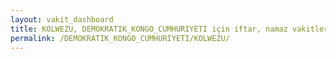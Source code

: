 ```yaml
---
layout: vakit_dashboard
title: KOLWEZU, DEMOKRATIK_KONGO_CUMHURIYETI için iftar, namaz vakitleri ve hava durumu - ilçe/eyalet seç
permalink: /DEMOKRATIK_KONGO_CUMHURIYETI/KOLWEZU/
---
```


<script type="text/javascript">
  var GLOBAL_COUNTRY = 'DEMOKRATIK_KONGO_CUMHURIYETI';
  var GLOBAL_CITY = 'KOLWEZU';
  var GLOBAL_STATE = '';
  var lat = 72;
  var lon = 21;
</script>
